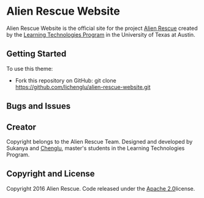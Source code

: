 # Alien Rescue Website

Alien Rescue Website is the official site for the project [Alien Rescue](http://alienrescue.edb.utexas.edu/) created by the [Learning Technologies Program](http://www.edb.utexas.edu/education/departments/ci/programs/lt/) in the University of Texas at Austin.

## Getting Started

To use this theme:
* Fork this repository on GitHub: git clone https://github.com/lichenglu/alien-rescue-website.git

## Bugs and Issues

## Creator

Copyright belongs to the Alien Rescue Team. Designed and developed by Sukanya and [Chenglu](https://lichenglu.github.io), master's students in the Learning Technologies Program.
## Copyright and License

Copyright 2016 Alien Rescue. Code released under the [Apache 2.0](http://www.apache.org/licenses/LICENSE-2.0)license.
